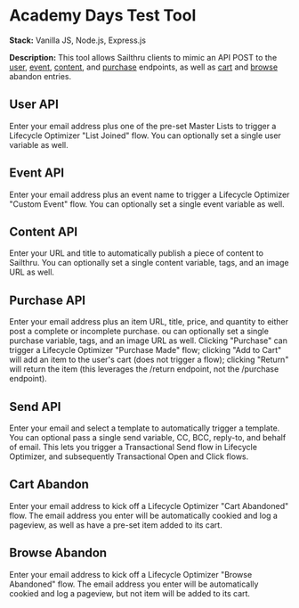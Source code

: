 <!DOCTYPE html>
<html>
<body>
<h1>Academy Days Test Tool</h1>

<p><b>Stack:</b> Vanilla JS, Node.js, Express.js</p>

<p><b>Description:</b> This tool allows Sailthru clients to mimic an API POST to the <a href="https://getstarted.sailthru.com/developers/api/user/" target="_blank">user</a>, <a href="https://getstarted.sailthru.com/developers/api/event/" target="_blank">event</a>, <a href="https://getstarted.sailthru.com/developers/api/content/" target="_blank">content</a>, and <a href="https://getstarted.sailthru.com/developers/api/purchase/" target="_blank">purchase</a> endpoints, as well as <a href="https://getstarted.sailthru.com/email/lo/automate-abandoned-cart-reminders/" target="_blank">cart</a> and <a href="https://getstarted.sailthru.com/email/lo/browse-abandon/" target="_blank">browse</a> abandon entries.</p>

<h2>User API</h2>
<p>Enter your email address plus one of the pre-set Master Lists to trigger a Lifecycle Optimizer "List Joined" flow. You can optionally set a single user variable as well.</p>

<h2>Event API</h2>
<p>Enter your email address plus an event name to trigger a Lifecycle Optimizer "Custom Event" flow. You can optionally set a single event variable as well.</p>

<h2>Content API</h2>
<p>Enter your URL and title to automatically publish a piece of content to Sailthru. You can optionally set a single content variable, tags, and an image URL as well.</p>

<h2>Purchase API</h2>
<p>Enter your email address plus an item URL, title, price, and quantity to either post a complete or incomplete purchase. ou can optionally set a single purchase variable, tags, and an image URL as well. Clicking "Purchase" can trigger a Lifecycle Optimizer "Purchase Made" flow; clicking "Add to Cart" will add an item to the user's cart (does not trigger a flow); clicking "Return" will return the item (this leverages the /return endpoint, not the /purchase endpoint).</p>

<h2>Send API</h2>
<p>Enter your email and select a template to automatically trigger a template. You can optional pass a single send variable, CC, BCC, reply-to, and behalf of email. This lets you trigger a Transactional Send flow in Lifecycle Optimizer, and subsequently Transactional Open and Click flows.</p>

<h2>Cart Abandon</h2>
<p>Enter your email address to kick off a Lifecycle Optimizer "Cart Abandoned" flow. The email address you enter will be automatically cookied and log a pageview, as well as have a pre-set item added to its cart.</p>

<h2>Browse Abandon</h2>
<p>Enter your email address to kick off a Lifecycle Optimizer "Browse Abandoned" flow. The email address you enter will be automatically cookied and log a pageview, but not item will be added to its cart.</p>

</body>
</html>
